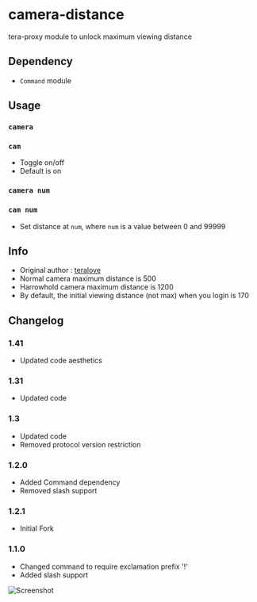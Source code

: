 # camera-distance
tera-proxy module to unlock maximum viewing distance

## Dependency
- `Command` module

## Usage
### `camera`
### `cam`
- Toggle on/off
- Default is on
### `camera num`
### `cam num`
- Set distance at `num`, where `num` is a value between 0 and 99999

## Info
- Original author : [teralove](https://github.com/teralove)
- Normal camera maximum distance is 500
- Harrowhold camera maximum distance is 1200
- By default, the initial viewing distance (not max) when you login is 170

## Changelog
### 1.41
- Updated code aesthetics
### 1.31
- Updated code
### 1.3
- Updated code
- Removed protocol version restriction
### 1.2.0
- Added Command dependency
- Removed slash support
### 1.2.1
- Initial Fork
### 1.1.0
- Changed command to require exclamation prefix '!'
- Added slash support

![Screenshot](http://i.imgur.com/LzxGSgm.jpg)
